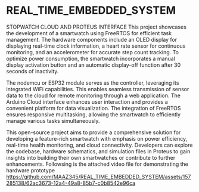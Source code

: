 # REAL_TIME_EMBEDDED_SYSTEM
STOPWATCH CLOUD AND PROTEUS INTERFACE
This project showcases the development of a smartwatch using FreeRTOS for efficient task management. The hardware components include an OLED display for displaying real-time clock information, a heart rate sensor for continuous monitoring, and an accelerometer for accurate step count tracking. To optimize power consumption, the smartwatch incorporates a manual display activation button and an automatic display-off function after 30 seconds of inactivity.

The nodemcu or ESP32 module serves as the controller, leveraging its integrated WiFi capabilities. This enables seamless transmission of sensor data to the cloud for remote monitoring through a web application. The Arduino Cloud interface enhances user interaction and provides a convenient platform for data visualization. The integration of FreeRTOS ensures responsive multitasking, allowing the smartwatch to efficiently manage various tasks simultaneously.

This open-source project aims to provide a comprehensive solution for developing a feature-rich smartwatch with emphasis on power efficiency, real-time health monitoring, and cloud connectivity. Developers can explore the codebase, hardware schematics, and simulation files in Proteus to gain insights into building their own smartwatches or contribute to further enhancements.
Followsing is the attached video file for demonstrating the hardware prototype
https://github.com/MAAZ345/REAL_TIME_EMBEDDED_SYSTEM/assets/157285138/62ac3673-12a4-49a8-85b7-c0b8542e96ca
